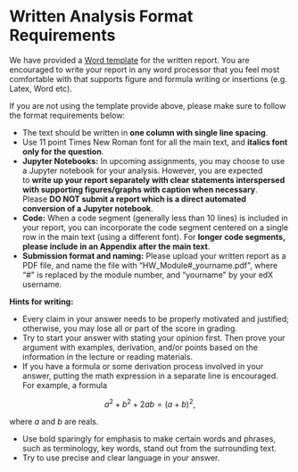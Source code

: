 # Written Analysis Format Requirements

We have provided a [Word template](https://courses.edx.org/assets/courseware/v1/15a6ed69baae4b4ea69172a24d52b6df/asset-v1:MITx+6.419x+2T2024+type@asset+block/resources_Written_report_template.docx) for the written report. You are encouraged to write your report in any word processor that you feel most comfortable with that supports figure and formula writing or insertions (e.g. Latex, Word etc).

If you are not using the template provide above, please make sure to follow the format requirements below:

- The text should be written in **one column with single line spacing**.
- Use 11 point Times New Roman font for all the main text, and **italics font only for the question**.
- **Jupyter Notebooks:** In upcoming assignments, you may choose to use a Jupyter notebook for your analysis. However, you are expected to **write up your report separately with clear statements interspersed with supporting figures/graphs with caption when necessary**. Please **DO NOT submit a report which is a direct automated conversion of a Jupyter notebook**.
- **Code:** When a code segment (generally less than 10 lines) is included in your report, you can incorporate the code segment centered on a single row in the main text (using a different font). For **longer code segments, please include in an Appendix after the main text**.
- **Submission format and naming:** Please upload your written report as a PDF file, and name the file with “HW_Module#_yourname.pdf", where “#" is replaced by the module number, and “yourname" by your edX username.

**Hints for writing:**

- Every claim in your answer needs to be properly motivated and justified; otherwise, you may lose all or part of the score in grading.
- Try to start your answer with stating your opinion first. Then prove your argument with examples, derivation, and/or points based on the information in the lecture or reading materials.
- If you have a formula or some derivation process involved in your answer, putting the math expression in a separate line is encouraged. For example, a formula

$$
a^2+b^2+2ab=(a+b)^2,
$$

where $a$ and $b$ are reals.

- Use bold sparingly for emphasis to make certain words and phrases, such as terminology, key words, stand out from the surrounding text.
- Try to use precise and clear language in your answer.